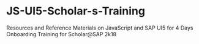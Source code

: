 # JS-UI5-Scholar-s-Training
Resources and Reference Materials on JavaScript and SAP UI5 for 4 Days Onboarding Training for Scholar@SAP 2k18
